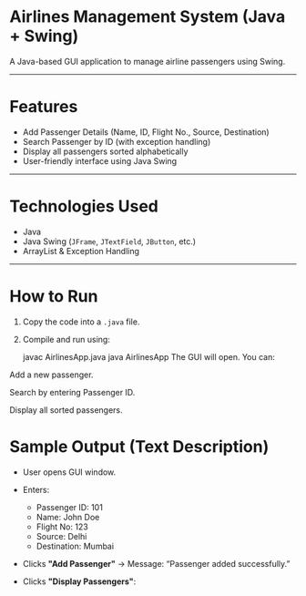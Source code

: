 # Airlines Management System (Java + Swing)

A Java-based GUI application to manage airline passengers using Swing.

---

# Features

- Add Passenger Details (Name, ID, Flight No., Source, Destination)
- Search Passenger by ID (with exception handling)
- Display all passengers sorted alphabetically
- User-friendly interface using Java Swing

---

# Technologies Used

- Java
- Java Swing (`JFrame`, `JTextField`, `JButton`, etc.)
- ArrayList & Exception Handling

---

# How to Run

1. Copy the code into a `.java` file.
2. Compile and run using:

   javac AirlinesApp.java
   java AirlinesApp
The GUI will open. You can:

Add a new passenger.

Search by entering Passenger ID.

Display all sorted passengers.

# Sample Output (Text Description)

- User opens GUI window.
- Enters:
  - Passenger ID: 101
  - Name: John Doe
  - Flight No: 123
  - Source: Delhi
  - Destination: Mumbai
- Clicks **"Add Passenger"** → Message: “Passenger added successfully.”

- Clicks **"Display Passengers"**:

